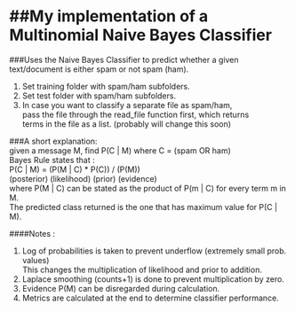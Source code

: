 ##My implementation of a Multinomial Naive Bayes Classifier  
===========================================================
  
###Uses the Naive Bayes Classifier to predict whether a given text/document is either spam or not spam (ham).  
1. Set training folder with spam/ham subfolders.  
2. Set test folder with spam/ham subfolders.  
3. In case you want to classify a separate file as spam/ham,  
pass the file through the read_file function first, which returns  
terms in the file as a list. (probably will change this soon)  
  
###A short explanation:  
given a message M, find P(C | M) where C = (spam OR ham)  
Bayes Rule states that :  
P(C | M)   =   (P(M | C) * P(C)) / (P(M))  
(posterior)      (likelihood) (prior)   (evidence)  
where P(M | C) can be stated as the product of P(m | C) for every term m in M.  
The predicted class returned is the one that has maximum value for P(C | M).  
  
####Notes :  
1. Log of probabilities is taken to prevent underflow (extremely small prob. values)  
This changes the multiplication of likelihood and prior to addition.  
2. Laplace smoothing (counts+1) is done to prevent multiplication by zero.  
3. Evidence P(M) can be disregarded during calculation.  
4. Metrics are calculated at the end to determine classifier performance.  
